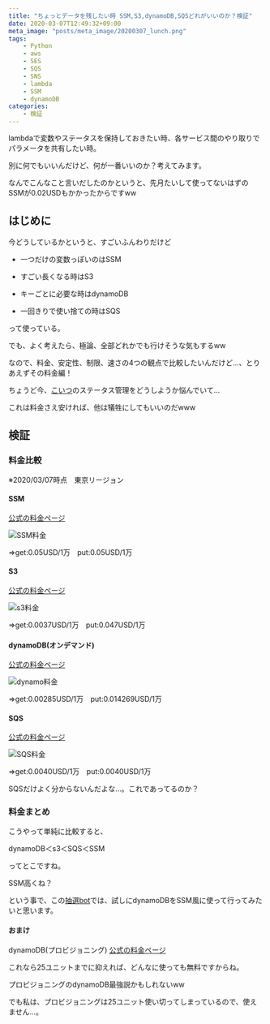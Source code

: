 ```yaml
---
title: "ちょっとデータを残したい時 SSM,S3,dynamoDB,SQSどれがいいのか？検証"
date: 2020-03-07T12:49:32+09:00
meta_image: "posts/meta_image/20200307_lunch.png"
tags: 
    - Python
    - aws
    - SES
    - SQS
    - SNS
    - lambda
    - SSM
    - dynamoDB
categories: 
    - 検証
---
```


lambdaで変数やステータスを保持しておきたい時、各サービス間のやり取りでパラメータを共有したい時。

別に何でもいいんだけど、何が一番いいのか？考えてみます。

なんでこんなこと言いだしたのかというと、先月たいして使ってないはずのSSMが0.02USDもかかったからですww

## はじめに

今どうしているかというと、すごいふんわりだけど

* 一つだけの変数っぽいのはSSM

* すごい長くなる時はS3

* キーごとに必要な時はdynamoDB

* 一回きりで使い捨ての時はSQS

って使っている。

でも、よく考えたら、極論、全部どれかでも行けそうな気もするww

なので、料金、安定性、制限、速さの4つの観点で比較したいんだけど…、とりあえずその料金編！

ちょうど今、[こいつ](../20200306_morning/)のステータス管理をどうしようか悩んでいて…

これは料金さえ安ければ、他は犠牲にしてもいいのだwww

## 検証

### 料金比較

※2020/03/07時点　東京リージョン

#### SSM
[公式の料金ページ](https://aws.amazon.com/jp/systems-manager/pricing/)

![SSM料金](../img/pricing-ssm.png)

⇒get:0.05USD/1万　put:0.05USD/1万

#### S3
[公式の料金ページ](https://aws.amazon.com/jp/systems-manager/pricing/)

![s3料金](../img/s3-pricing.png)

⇒get:0.0037USD/1万　put:0.047USD/1万

#### dynamoDB(オンデマンド)
[公式の料金ページ](https://aws.amazon.com/jp/dynamodb/pricing/on-demand/)

![dynamo料金](../img/pricing-dynamo.png)

⇒get:0.00285USD/1万　put:0.014269USD/1万

#### SQS
[公式の料金ページ](https://aws.amazon.com/jp/sqs/pricing/)

![SQS料金](../img/pricing-sqs.png)

⇒get:0.0040USD/1万　put:0.0040USD/1万

SQSだけよく分からないんだよな…。これであってるのか？

### 料金まとめ

こうやって単純に比較すると、

dynamoDB＜s3＜SQS＜SSM

ってとこですね。

SSM高くね？

という事で、この[抽選bot](../20200306_morning/)では、試しにdynamoDBをSSM風に使って行ってみたいと思います。

#### おまけ

dynamoDB(プロビジョニング)
[公式の料金ページ](https://aws.amazon.com/jp/dynamodb/pricing/provisioned/)

これなら25ユニットまでに抑えれば、どんなに使っても無料ですからね。

プロビジョニングのdynamoDB最強説かもしれないww

でも私は、プロビジョニングは25ユニット使い切ってしまっているので、使えません…。